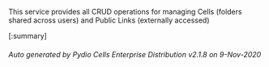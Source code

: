






This service provides all CRUD operations for managing Cells (folders shared across users) and Public Links (externally accessed)

[:summary]

###### Auto generated by Pydio Cells Enterprise Distribution v2.1.8 on 9-Nov-2020
